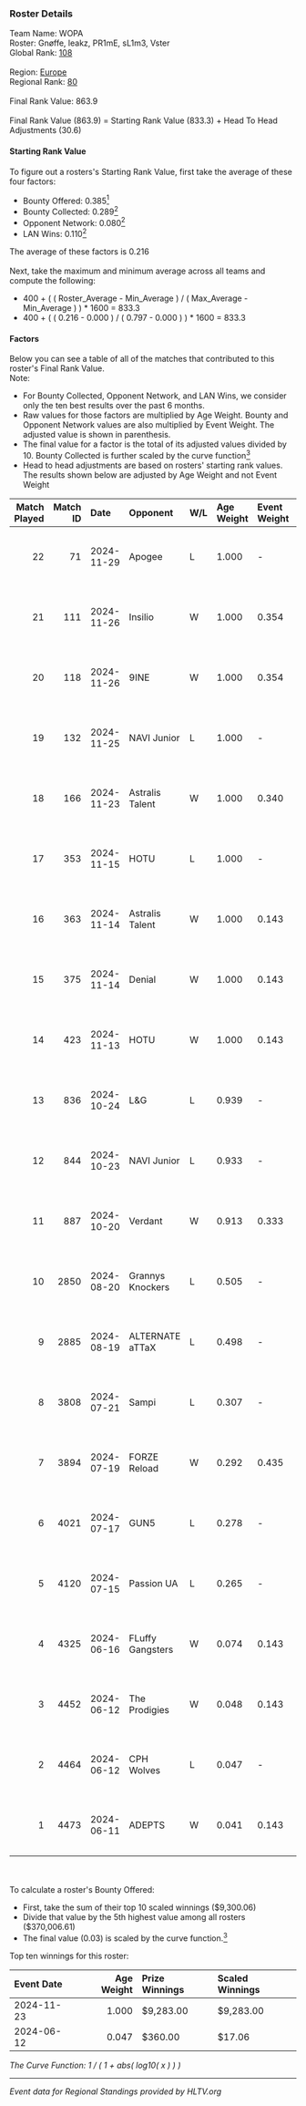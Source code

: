 ### Roster Details<br />
Team Name: WOPA<br />
Roster: Gnøffe, leakz, PR1mE, sL1m3, Vster<br />
Global Rank: [108](../../standings_global_2024_12_02.md)<br />
<br />
Region: [Europe]( ../../standings_europe_2024_12_02.md)<br />
Regional Rank: [80]( ../../standings_europe_2024_12_02.md)<br />
<br />
Final Rank Value:  863.9<br />
<br />
Final Rank Value (863.9) = Starting Rank Value (833.3) + Head To Head Adjustments (30.6)<br />

#### Starting Rank Value<br />
To figure out a rosters's Starting Rank Value, first take the average of these four factors:<br />
- Bounty Offered: 0.385[<sup>1</sup>](#table2)
- Bounty Collected: 0.289[<sup>2</sup>](#table1)
- Opponent Network: 0.080[<sup>2</sup>](#table1)
- LAN Wins: 0.110[<sup>2</sup>](#table1)

The average of these factors is 0.216<br />
<br />
Next, take the maximum and minimum average across all teams and compute the following:<br />
- 400 + ( ( Roster_Average - Min_Average ) / ( Max_Average - Min_Average ) ) * 1600 = 833.3
- 400 + ( ( 0.216 - 0.000 ) / ( 0.797 - 0.000 ) ) * 1600 = 833.3


#### Factors<br />
Below you can see a table of all of the matches that contributed to this roster's Final Rank Value.<br />
Note:<br />

- For Bounty Collected, Opponent Network, and LAN Wins, we consider only the ten best results over the past 6 months.
- Raw values for those factors are multiplied by Age Weight. Bounty and Opponent Network values are also multiplied by Event Weight. The adjusted value is shown in parenthesis.
- The final value for a factor is the total of its adjusted values divided by 10. Bounty Collected is further scaled by the curve function[<sup>3</sup>](#curveFunction)
- Head to head adjustments are based on rosters' starting rank values. The results shown below are adjusted by Age Weight and not Event Weight
<span id="table1"></span><br />


| Match Played | Match ID | Date       | Opponent         | W/L | Age Weight | Event Weight | Bounty Collected | Opponent Network | LAN Wins  | H2H Adj. | Roster                              |
| -: | -: | :- | :- | :- | :- | :- | :- | :- | :- | -: | :- |
|           22 |       71 | 2024-11-29 | Apogee           | L   | 1.000      | -            | -                | -                | -         |   -16.07 | Gnøffe, leakz, PR1mE, sL1m3, Vster  |
|           21 |      111 | 2024-11-26 | Insilio          | W   | 1.000      | 0.354        | 0.019 (0.007)    | 0.622 (0.220)    | 0 (0.000) |    21.22 | Gnøffe, leakz, PR1mE, sL1m3, Vster  |
|           20 |      118 | 2024-11-26 | 9INE             | W   | 1.000      | 0.354        | 0.056 (0.020)    | 0.743 (0.263)    | 0 (0.000) |    21.19 | Gnøffe, leakz, PR1mE, sL1m3, Vster  |
|           19 |      132 | 2024-11-25 | NAVI Junior      | L   | 1.000      | -            | -                | -                | -         |    -4.54 | Gnøffe, leakz, PR1mE, sL1m3, Vster  |
|           18 |      166 | 2024-11-23 | Astralis Talent  | W   | 1.000      | 0.340        | 0.004 (0.001)    | 0.332 (0.113)    | 1 (1.000) |    11.85 | Gnøffe, leakz, PR1mE, sL1m3, Vster  |
|           17 |      353 | 2024-11-15 | HOTU             | L   | 1.000      | -            | -                | -                | -         |   -14.76 | Gnøffe, leakz, PR1mE, sL1m3, Vster  |
|           16 |      363 | 2024-11-14 | Astralis Talent  | W   | 1.000      | 0.143        | 0.004 (0.001)    | 0.332 (0.047)    | 0 (0.000) |    12.18 | Gnøffe, leakz, PR1mE, sL1m3, Vster  |
|           15 |      375 | 2024-11-14 | Denial           | W   | 1.000      | 0.143        | 0.002 (0.000)    | 0.038 (0.005)    | 0 (0.000) |     5.00 | Gnøffe, leakz, PR1mE, sL1m3, Vster  |
|           14 |      423 | 2024-11-13 | HOTU             | W   | 1.000      | 0.143        | 0.002 (0.000)    | 0.506 (0.072)    | 0 (0.000) |    17.16 | Gnøffe, leakz, PR1mE, sL1m3, Vster  |
|           13 |      836 | 2024-10-24 | L&G              | L   | 0.939      | -            | -                | -                | -         |   -13.72 | Gnøffe, leakz, PR1mE, sL1m3, Vster  |
|           12 |      844 | 2024-10-23 | NAVI Junior      | L   | 0.933      | -            | -                | -                | -         |    -6.48 | Gnøffe, leakz, PR1mE, sL1m3, Vster  |
|           11 |      887 | 2024-10-20 | Verdant          | W   | 0.913      | 0.333        | 0.015 (0.005)    | 0.239 (0.073)    | 0 (0.000) |    14.32 | Gnøffe, leakz, PR1mE, sL1m3, Vster  |
|           10 |     2850 | 2024-08-20 | Grannys Knockers | L   | 0.505      | -            | -                | -                | -         |   -11.93 | Gnøffe, leakz, sL1m3, Vster, zEden  |
|            9 |     2885 | 2024-08-19 | ALTERNATE aTTaX  | L   | 0.498      | -            | -                | -                | -         |    -2.23 | Gnøffe, leakz, sL1m3, Vster, zEden  |
|            8 |     3808 | 2024-07-21 | Sampi            | L   | 0.307      | -            | -                | -                | -         |    -1.92 | Gnøffe, leakz, sL1m3, Topa, zEden   |
|            7 |     3894 | 2024-07-19 | FORZE Reload     | W   | 0.292      | 0.435        | 0.001 (0.000)    | 0.040 (0.005)    | 0 (0.000) |     2.46 | Gnøffe, leakz, sL1m3, Topa, zEden   |
|            6 |     4021 | 2024-07-17 | GUN5             | L   | 0.278      | -            | -                | -                | -         |    -2.85 | Gnøffe, leakz, sL1m3, Vster, zEden  |
|            5 |     4120 | 2024-07-15 | Passion UA       | L   | 0.265      | -            | -                | -                | -         |    -0.67 | Gnøffe, leakz, sL1m3, Vster, zEden  |
|            4 |     4325 | 2024-06-16 | FLuffy Gangsters | W   | 0.074      | 0.143        | 0.010 (0.000)    | 0.438 (0.005)    | 0 (0.000) |     0.88 | brzer, Gnøffe, leakz, LUMSEN, Vster |
|            3 |     4452 | 2024-06-12 | The Prodigies    | W   | 0.048      | 0.143        | 0.005 (0.000)    | -                | 0 (0.000) |     0.26 | brzer, Gnøffe, leakz, LUMSEN, Vster |
|            2 |     4464 | 2024-06-12 | CPH Wolves       | L   | 0.047      | -            | -                | -                | -         |    -0.86 | brzer, Gnøffe, leakz, LUMSEN, Vster |
|            1 |     4473 | 2024-06-11 | ADEPTS           | W   | 0.041      | 0.143        | -                | 0.025 (0.000)    | -         |     0.10 | brzer, Gnøffe, leakz, LUMSEN, Vster |

<br />
<span id="table2"></span><br />
To calculate a roster's Bounty Offered:<br />

- First, take the sum of their top 10 scaled winnings ($9,300.06)
- Divide that value by the 5th highest value among all rosters ($370,006.61)
- The final value (0.03) is scaled by the curve function.[<sup>3</sup>](#curveFunction)

Top ten winnings for this roster:<br />

| Event Date | Age Weight | Prize Winnings | Scaled Winnings |
| :- | -: | :- | :- |
| 2024-11-23 |      1.000 | $9,283.00      | $9,283.00       |
| 2024-06-12 |      0.047 | $360.00        | $17.06          |


<span id="curveFunction"></span>_The Curve Function: 1 / ( 1 + abs( log10( x ) ) )_<br />

---
_Event data for Regional Standings provided by HLTV.org_<br />
